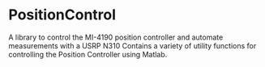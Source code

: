 # PositionControl
A library to control the MI-4190 position controller and automate measurements with a USRP N310
Contains a variety of utility functions for controlling the Position Controller using Matlab.
